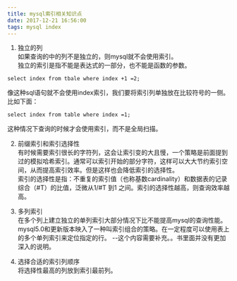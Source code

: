 ```yaml
---
title: mysql索引相关知识点
date: 2017-12-21 16:56:00
tags: mysql index
---
```

1. 独立的列  
如果查询的中的列不是独立的，则mysql就不会使用索引。  
独立的索引是指不能是表达式的一部分，也不能是函数的参数。  
```
select index from tbale where index +1 =2;
```
像这种sql语句就不会使用index索引，我们要将索引列单独放在比较符号的一侧。比如下面：  
```
select index from table where index =1;
```  
这种情况下查询的时候才会使用索引，而不是全局扫描。  

2. 前缀索引和索引选择性  
有时候需要索引很长的字符列，这会让索引变的大且慢，一个策略是前面提到过的模拟哈希索引。通常可以索引开始的部分字符，这样可以大大节约索引空间，从而提高索引效率。但是这样也会降低索引的选择性。  
索引的选择性是指：不重复的索引值（也称基数cardinality）和数据表的记录综合（#T）的比值，泛微从1/#T 到1 之间。索引的选择性越高，则查询效率越高。  

3. 多列索引  
在多个列上建立独立的单列索引大部分情况下比不能提高mysql的查询性能。mysql5.0和更新版本映入了一种叫索引组合的策略。在一定程度可以使用表上的多个单列索引来定位指定的行。
--这个内容需要补充。。书里面并没有更加深入的说明。  

4. 选择合适的索引列顺序   
将选择性最高的列放到索引最前列。

